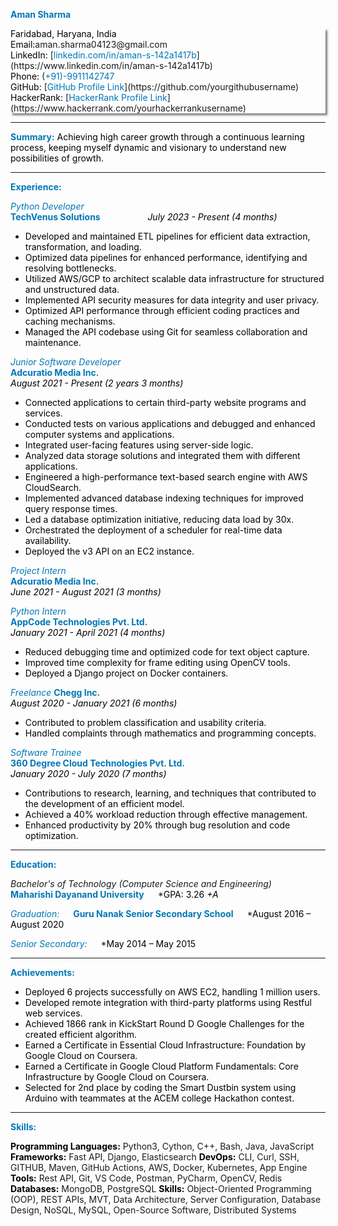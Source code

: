**<span style="color:#0077B6;">Aman Sharma</span>**

<div style="box-shadow: 3px 3px 3px gray;">
<span style="color:#000;">Faridabad, Haryana, India</span>
<br /><span style="color:#000;">Email:</span>aman.sharma04123@gmail.com
<br /><span style="color:#000;">LinkedIn:</span> [<span style="color:#0077B6;">linkedin.com/in/aman-s-142a1417b</span>](https://www.linkedin.com/in/aman-s-142a1417b)
<br /><span style="color:#000;">Phone:</span> (<span style="color:#0077B6;">+91)-9911142747</span>
<br /><span style="color:#000;">GitHub:</span> [<span style="color:#0077B6;">GitHub Profile Link</span>](https://github.com/yourgithubusername)
<br /><span style="color:#000;">HackerRank:</span> [<span style="color:#0077B6;">HackerRank Profile Link</span>](https://www.hackerrank.com/yourhackerrankusername)
</div>

---

**<span style="color:#0077B6;">Summary:</span>**
<span style="color:#000;">Achieving high career growth through a continuous learning process, keeping myself dynamic and visionary to understand new possibilities of growth.</span>

---

**<span style="color:#0077B6;">Experience:</span>**

*<span style="color:#0077B6;">Python Developer</span>* <br />
    **<span style="color:#0077B6;">TechVenus Solutions</span>** &emsp; &emsp; &emsp; &emsp; 
     *<span style="color:#000;">July 2023 - Present (4 months)</span>*
- <span style="color:#000;">Developed and maintained ETL pipelines for efficient data extraction, transformation, and loading.</span>
- <span style="color:#000;">Optimized data pipelines for enhanced performance, identifying and resolving bottlenecks.</span>
- <span style="color:#000;">Utilized AWS/GCP to architect scalable data infrastructure for structured and unstructured data.</span>
- <span style="color:#000;">Implemented API security measures for data integrity and user privacy.</span>
- <span style="color:#000;">Optimized API performance through efficient coding practices and caching mechanisms.</span>
- <span style="color:#000;">Managed the API codebase using Git for seamless collaboration and maintenance.</span>

*<span style="color:#0077B6;">Junior Software Developer</span>*  <br /> 
    **<span style="color:#0077B6;">Adcuratio Media Inc.</span>**  &emsp; &emsp; &emsp; &emsp;  
    *<span style="color:#000;">August 2021 - Present (2 years 3 months)</span>*
- <span style="color:#000;">Connected applications to certain third-party website programs and services.</span>
- <span style="color:#000;">Conducted tests on various applications and debugged and enhanced computer systems and applications.</span>
- <span style="color:#000;">Integrated user-facing features using server-side logic.</span>
- <span style="color:#000;">Analyzed data storage solutions and integrated them with different applications.</span>
- <span style="color:#000;">Engineered a high-performance text-based search engine with AWS CloudSearch.</span>
- <span style="color:#000;">Implemented advanced database indexing techniques for improved query response times.</span>
- <span style="color:#000;">Led a database optimization initiative, reducing data load by 30x.</span>
- <span style="color:#000;">Orchestrated the deployment of a scheduler for real-time data availability.</span>
- <span style="color:#000;">Deployed the v3 API on an EC2 instance.</span>

*<span style="color:#0077B6;">Project Intern</span>* <br />
    **<span style="color:#0077B6;">Adcuratio Media Inc.</span>**  &emsp; &emsp; &emsp; &emsp;  
    *<span style="color:#000;">June 2021 - August 2021 (3 months)</span>*

*<span style="color:#0077B6;">Python Intern</span>* <br />
    **<span style="color:#0077B6;">AppCode Technologies Pvt. Ltd.</span>**  &emsp; &emsp; &emsp; &emsp;  
    *<span style="color:#000;">January 2021 - April 2021 (4 months)</span>*
- <span style="color:#000;">Reduced debugging time and optimized code for text object capture.</span>
- <span style="color:#000;">Improved time complexity for frame editing using OpenCV tools.</span>
- <span style="color:#000;">Deployed a Django project on Docker containers.</span>

*<span style="color:#0077B6;">Freelance</span>*
    **<span style="color:#0077B6;">Chegg Inc.</span>** <br /> 
    *<span style="color:#000;">August 2020 - January 2021 (6 months)</span>*  &emsp; &emsp; &emsp; &emsp;  
- <span style="color:#000;">Contributed to problem classification and usability criteria.</span>
- <span style="color:#000;">Handled complaints through mathematics and programming concepts.</span>

*<span style="color:#0077B6;">Software Trainee</span>* <br /> 
    **<span style="color:#0077B6;">360 Degree Cloud Technologies Pvt. Ltd.</span>**   &emsp; &emsp; &emsp; &emsp;  
    *<span style="color:#000;">January 2020 - July 2020 (7 months)</span>*
- <span style="color:#000;">Contributions to research, learning, and techniques that contributed to the development of an efficient model.</span>
- <span style="color:#000;">Achieved a 40% workload reduction through effective management.</span>
- <span style="color:#000;">Enhanced productivity by 20% through bug resolution and code optimization.</span>

---

**<span style="color:#0077B6;">Education:</span>**

*Bachelor's of Technology (Computer Science and Engineering)* &emsp;
    **<span style="color:#0077B6;">Maharishi Dayanand University</span>** &emsp;
    *<span style="color:#000;">GPA: 3.26</span>
    *<span style="color:#000;">+A*</span>

*<span style="color:#0077B6;">Graduation:</span>* &emsp;
    **<span style="color:#0077B6;">Guru Nanak Senior Secondary School</span>** &emsp;
    *<span style="color:#000;">August 2016 – August 2020</span>

*<span style="color:#0077B6;">Senior Secondary:</span>* &emsp;
    *<span style="color:#000;">May 2014 – May 2015</span>

---

**<span style="color:#0077B6;">Achievements:</span>**
- <span style="color:#000;">Deployed 6 projects successfully on AWS EC2, handling 1 million users.</span>
- <span style="color:#000;">Developed remote integration with third-party platforms using Restful web services.</span>
- <span style="color:#000;">Achieved 1866 rank in KickStart Round D Google Challenges for the created efficient algorithm.</span>
- <span style="color:#000;">Earned a Certificate in Essential Cloud Infrastructure: Foundation by Google Cloud on Coursera.</span>
- <span style="color:#000;">Earned a Certificate in Google Cloud Platform Fundamentals: Core Infrastructure by Google Cloud on Coursera.</span>
- <span style="color:#000;">Selected for 2nd place by coding the Smart Dustbin system using Arduino with teammates at the ACEM college Hackathon contest.</span>

---

**<span style="color:#0077B6;">Skills:</span>**

**<span style="color:#000;">Programming Languages:</span>** Python3, Cython, C++, Bash, Java, JavaScript
**<span style="color:#000;">Frameworks:</span>** Fast API, Django, Elasticsearch
**<span style="color:#000;">DevOps:</span>** CLI, Curl, SSH, GITHUB, Maven, GitHub Actions, AWS, Docker, Kubernetes, App Engine
**<span style="color:#000;">Tools:</span>** Rest API, Git, VS Code, Postman, PyCharm, OpenCV, Redis
**<span style="color:#000;">Databases:</span>** MongoDB, PostgreSQL
**<span style="color:#000;">Skills:</span>** Object-Oriented Programming (OOP), REST APIs, MVT, Data Architecture, Server Configuration, Database Design, NoSQL, MySQL, Open-Source Software, Distributed Systems
